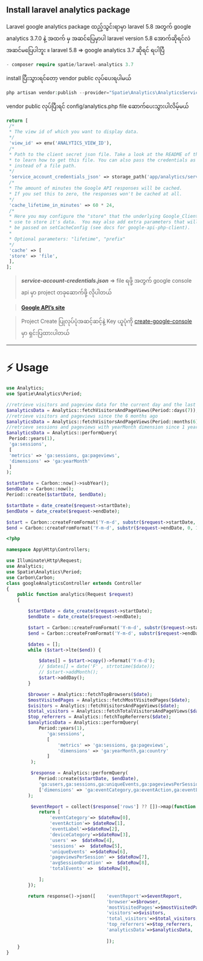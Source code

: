 ## **Install laravel analytics package**
Laravel google analytics package ထည့်သွင်းရာမှာ laravel 5.8 အတွက် google analytics 3.7.0 နဲ့ အထက် မှ အဆင်ပြေမှာပါ 
laravel version 5.8 အောက်ဆိုရင်လဲ အဆင်မပြေပါဘူး ။ laravel 5.8 => google analytics 3.7 ဆိုရင် ရပါပြီ
```php
- composer require spatie/laravel-analytics 3.7
```
install ပြီးသွားရင်တော့ vendor public လုပ်ပေးရပါမယ်
```php
php artisan vendor:publish --provider="Spatie\Analytics\AnalyticsServiceProvider"
```
vendor public လုပ်ပြီးရင် config/analytics.php file ဆောက်ပေးသွားပါလိမ့်မယ်
```php
return [
 /*
 * The view id of which you want to display data.
 */
 'view_id' => env('ANALYTICS_VIEW_ID'),
 /*
 * Path to the client secret json file. Take a look at the README of this package
 * to learn how to get this file. You can also pass the credentials as an array 
 * instead of a file path.
 */
 'service_account_credentials_json' => storage_path('app/analytics/service-account-credentials.json'),
 /*
 * The amount of minutes the Google API responses will be cached.
 * If you set this to zero, the responses won't be cached at all.
 */
 'cache_lifetime_in_minutes' => 60 * 24,
 /*
 * Here you may configure the "store" that the underlying Google_Client will
 * use to store it's data.  You may also add extra parameters that will
 * be passed on setCacheConfig (see docs for google-api-php-client).
 *
 * Optional parameters: "lifetime", "prefix"
 */
 'cache' => [
 'store' => 'file',
 ],
];
```

>***service-account-credentials.json*** =>  file ရဖို့ အတွက် google console api မှာ project တခုဆောက်ဖို့ လိုပါတယ် 

 > **[Google API’s site](https://console.developers.google.com/apis/)** <br>
 
 > Project Create ပြုလုပ်ပုံအဆင့်ဆင့်နဲ့ Key ယူပုံကို [create-google-console](google-console.md) မှာ ရှင်းပြထားပါတယ်
 
 ------------------------------------------------



:zap: Usage 
=======================
```php
use Analytics;
use Spatie\Analytics\Period;

//retrieve visitors and pageview data for the current day and the last seven days
$analyticsData = Analytics::fetchVisitorsAndPageViews(Period::days(7));
//retrieve visitors and pageviews since the 6 months ago
$analyticsData = Analytics::fetchVisitorsAndPageViews(Period::months(6));
//retrieve sessions and pageviews with yearMonth dimension since 1 year ago 
$analyticsData = Analytics::performQuery(
 Period::years(1),
 'ga:sessions',
 [
 'metrics' => 'ga:sessions, ga:pageviews',
 'dimensions' => 'ga:yearMonth'
 ]
);
```

```php
$startDate = Carbon::now()->subYear();
$endDate = Carbon::now();
Period::create($startDate, $endDate);
```

```php
$startDate = date_create($request->startDate);
$endDate = date_create($request->endDate);
```

```php
$start = Carbon::createFromFormat('Y-m-d', substr($request->startDate, 0, 10));
$end = Carbon::createFromFormat('Y-m-d', substr($request->endDate, 0, 10));
```


```php
<?php

namespace App\Http\Controllers;

use Illuminate\Http\Request;
use Analytics;
use Spatie\Analytics\Period;
use Carbon\Carbon;
class googleAnalyticsController extends Controller
{
    public function analytics(Request $request)
    {

        $startDate = date_create($request->startDate);
        $endDate = date_create($request->endDate);

        $start = Carbon::createFromFormat('Y-m-d', substr($request->startDate, 0, 10));
        $end = Carbon::createFromFormat('Y-m-d', substr($request->endDate, 0, 10));

        $dates = [];
        while ($start->lte($end)) {

            $dates[] = $start->copy()->format('Y-m-d');
            // $dates[] = date('F' , strtotime($date));
            // $start->addMonth();
            $start->addDay();
        }

        $browser = Analytics::fetchTopBrowsers($date);
        $mostVisitedPages = Analytics::fetchMostVisitedPages($date);
        $visitors = Analytics::fetchVisitorsAndPageViews($date);
        $total_visitors = Analytics::fetchTotalVisitorsAndPageViews($date);
        $top_referrers = Analytics::fetchTopReferrers($date);
        $analyticsData = Analytics::performQuery(
            Period::years(1),
               'ga:sessions',
               [
                   'metrics' => 'ga:sessions, ga:pageviews',
                   'dimensions' => 'ga:yearMonth,ga:country'
               ]
         );

         $response = Analytics::performQuery(
            Period::create($startDate, $endDate),
            'ga:users,ga:sessions,ga:uniqueEvents,ga:pageviewsPerSession,ga:avgSessionDuration,ga:totalEvents',
            ['dimensions' => 'ga:eventCategory,ga:eventAction,ga:eventLabel,ga:deviceCategory']
        );

         $eventReport = collect($response['rows'] ?? [])->map(function (array $dateRow) {
            return [
                'eventCategory'=> $dateRow[0],
                'eventAction'=> $dateRow[1],
                'eventLabel'=>$dateRow[2],
                'deviceCategory'=>$dateRow[3],
                'users' =>  $dateRow[4],
                'sessions' =>  $dateRow[5],
                'uniqueEvents' =>$dateRow[6],
                'pageviewsPerSession' => $dateRow[7],
                'avgSessionDuration' =>  $dateRow[8],
                'totalEvents' =>  $dateRow[9],

            ];
        });

        return response()->json([    'eventReport'=>$eventReport,
                                     'browser'=>$browser,
                                     'mostVisitedPages'=>$mostVisitedPages,
                                     'visitors'=>$visitors,
                                     'total_visitors'=>$total_visitors,
                                     'top_referrers'=>$top_referrers,
                                     'analyticsData'=>$analyticsData,
                                     
                                     ]);
    }
}

```
<!--stackedit_data:
eyJoaXN0b3J5IjpbLTE4OTYxOTA2OTIsLTU1MzY2Mjg3MSwtMT
M4ODg2MDU3NSwtMTc0ODMzNjAwNiwtMjk0MDM4MzMyLDc4MzM1
ODI0NCw3ODMzNTgyNDQsLTI0OTUwNTY0OCwyMDE0MzI1NDg1LD
EwOTg2NTE4NTEsLTc1MzEyMTkwNCwtNjI2OTUxNDE1LC0xNDg4
MTI5MjM0LDUwODY0OTk3MSwtMjAxNDY4OTIyNCwtNTUzMzIzNT
I4XX0=
-->